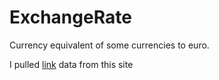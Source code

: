 # ExchangeRate

Currency equivalent of some currencies to euro.


I pulled [link](https://www.frankfurter.app/docs/#usage) data from this site
